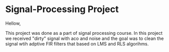 # Signal-Processing Project

Hellow,

This project was done as a part of signal processing course. In this project we received "dirty" signal with aco and noise and the goal was to clean the signal wtih adptive FIR filters that based on LMS and RLS algorihms.

